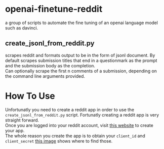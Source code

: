 # openai-finetune-reddit
a group of scripts to automate the fine tuning of an openai language model such as davinci.
## create_jsonl_from_reddit.py
scrapes reddit and formats output to be in the form of jsonl document.  By default scrapes submission titles that end in a questionmark as the prompt and the submission body as the completion.  
Can optionally scrape the first n comments of a submission, depending on the command line arguments provided. 

# How To Use
Unfortunatly you need to create a reddit app in order to use the `create_jsonl_from_reddit.py` script.  Fortunatly creating a reddit app is very straight forward.  
Once you are logged into your reddit account, visit [this website](https://www.reddit.com/prefs/apps/) to create your app.  
The whole reason you create the app is to obtain your `client_id` and `client_secret`  [this image](https://imgur.com/a/JqxNOvf) shows where to find those.  
